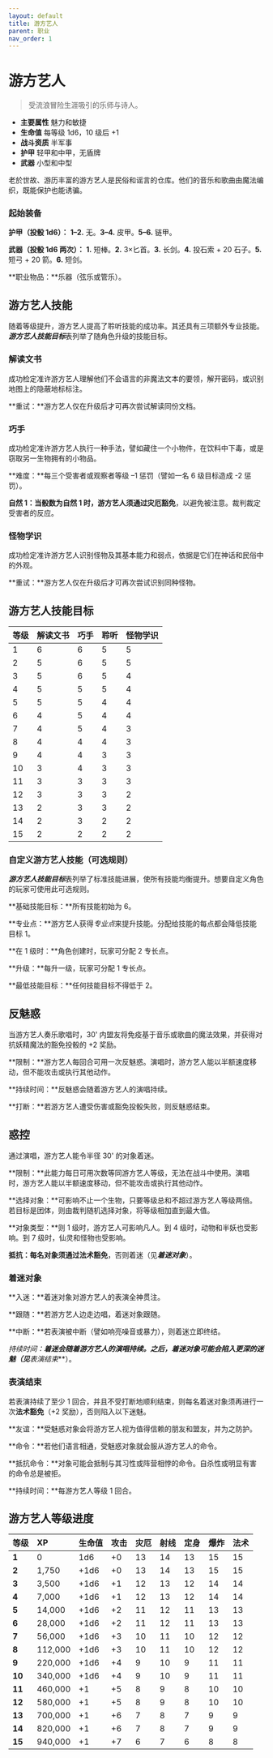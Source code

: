 ```yaml
---
layout: default
title: 游方艺人
parent: 职业
nav_order: 1
---
```


# 游方艺人

> 受流浪冒险生涯吸引的乐师与诗人。

- **主要属性**	魅力和敏捷
- **生命值**	每等级 1d6，10 级后 +1
- **战斗资质**	半军事
- **护甲**	轻甲和中甲，无盾牌
- **武器**	小型和中型

老於世故、游历丰富的游方艺人是民俗和谣言的仓库。他们的音乐和歌曲由魔法编织，既能保护也能诱骗。

### 起始装备

**护甲（投骰 1d6）：** **1–2.** 无。**3–4.** 皮甲。**5–6.** 链甲。

**武器（投骰 1d6 两次）：** **1.** 短棒。**2.** 3×匕首。**3.** 长剑。**4.** 投石索 + 20 石子。**5.** 短弓 + 20 箭。**6.** 短剑。

**职业物品：**乐器（弦乐或管乐）。

## 游方艺人技能

随着等级提升，游方艺人提高了聆听技能的成功率。其还具有三项额外专业技能。***游方艺人技能目标***表列举了随角色升级的技能目标。

### 解读文书

成功检定准许游方艺人理解他们不会语言的非魔法文本的要领，解开密码，或识别地图上的隐蔽地标标注。

**重试：**游方艺人仅在升级后才可再次尝试解读同份文档。

### 巧手

成功检定准许游方艺人执行一种手法，譬如藏住一个小物件，在饮料中下毒，或是窃取另一生物拥有的小物品。

**难度：**每三个受害者或观察者等级 –1 惩罚（譬如一名 6 级目标造成 -2 惩罚）。

**自然 1：**当骰数为自然 1 时，游方艺人须通过**灾厄豁免**，以避免被注意。裁判裁定受害者的反应。

### 怪物学识

成功检定准许游方艺人识别怪物及其基本能力和弱点，依据是它们在神话和民俗中的外观。

**重试：**游方艺人仅在升级后才可再次尝试识别同种怪物。

## 游方艺人技能目标

| 等级 | 解读文书 | 巧手 | 聆听 | 怪物学识 |
| :---- | :------------ | :---------- | :----- | :----------- |
| 1 | 6 | 6 | 5 | 5 |
| 2 | 5 | 6 | 5 | 5 |
| 3 | 5 | 6 | 5 | 4 |
| 4 | 5 | 5 | 5 | 4 |
| 5 | 5 | 5 | 4 | 4 |
| 6 | 4 | 5 | 4 | 4 |
| 7 | 4 | 5 | 4 | 3 |
| 8 | 4 | 4 | 4 | 3 |
| 9 | 4 | 4 | 3 | 3 |
| 10 | 3 | 4 | 3 | 3 |
| 11 | 3 | 3 | 3 | 3 |
| 12 | 3 | 3 | 3 | 2 |
| 13 | 2 | 3 | 3 | 2 |
| 14 | 2 | 3 | 2 | 2 |
| 15 | 2 | 2 | 2 | 2 |

### 自定义游方艺人技能（可选规则）

***游方艺人技能目标***表列举了标准技能进展，使所有技能均衡提升。想要自定义角色的玩家可使用此可选规则。

**基础技能目标：**所有技能初始为 6。

**专业点：**游方艺人获得*专业点*来提升技能。分配给技能的每点都会降低技能目标 1。

**在 1 级时：**角色创建时，玩家可分配 2 专长点。

**升级：**每升一级，玩家可分配 1 专长点。

**最低技能目标：**任何技能目标不得低于 2。

## 反魅惑

当游方艺人奏乐歌唱时，30' 内盟友将免疫基于音乐或歌曲的魔法效果，并获得对抗妖精魔法的豁免投骰的 +2 奖励。

**限制：**游方艺人每回合可用一次反魅惑。演唱时，游方艺人能以半额速度移动，但不能攻击或执行其他动作。

**持续时间：**反魅惑会随着游方艺人的演唱持续。

**打断：**若游方艺人遭受伤害或豁免投骰失败，则反魅惑结束。

## 惑控

通过演唱，游方艺人能令半径 30' 的对象着迷。

**限制：**此能力每日可用次数等同游方艺人等级，无法在战斗中使用。演唱时，游方艺人能以半额速度移动，但不能攻击或执行其他动作。

**选择对象：**可影响不止一个生物，只要等级总和不超过游方艺人等级两倍。若目标是团体，则由裁判随机选择对象，将等级相加直到最大值。

**对象类型：**则 1 级时，游方艺人可影响凡人。到 4 级时，动物和半妖也受影响。到 7 级时，仙灵和怪物也受影响。

**抵抗：**每名对象须通过**法术豁免**，否则着迷（见***着迷对象***）。

### 着迷对象

**入迷：**着迷对象对游方艺人的表演全神贯注。

**跟随：**若游方艺人边走边唱，着迷对象跟随。

**中断：**若表演被中断（譬如响亮噪音或暴力），则着迷立即终结。

**持续时间：**着迷会随着游方艺人的演唱持续。之后，着迷对象可能会陷入更深的迷魅（见***表演结束***）。

### 表演结束

若表演持续了至少 1 回合，并且不受打断地顺利结束，则每名着迷对象须再进行一次**法术豁免**（+2 奖励），否则陷入以下迷魅。

**友谊：**受魅惑对象会将游方艺人视为值得信赖的朋友和盟友，并为之防护。

**命令：**若他们语言相通，受魅惑对象就会服从游方艺人的命令。

**抵抗命令：**对象可能会抵制与其习性或阵营相悖的命令。自杀性或明显有害的命令总是被拒。

**持续时间：**每游方艺人等级 1 回合。

## 游方艺人等级进度

| 等级 | XP | 生命值 | 攻击 | 灾厄 | 射线 | 定身 | 爆炸 | 法术 |
| :----- | :------ | :--------- | :----- | :--- | :--- | :--- | :---- | :---- |
| **1** | 0 | 1d6 | +0 | 13 | 14 | 13 | 15 | 15 |
| **2** | 1,750 | +1d6 | +0 | 13 | 14 | 13 | 15 | 15 |
| **3** | 3,500 | +1d6 | +1 | 12 | 13 | 12 | 14 | 14 |
| **4** | 7,000 | +1d6 | +1 | 12 | 13 | 12 | 14 | 14 |
| **5** | 14,000 | +1d6 | +2 | 11 | 12 | 11 | 13 | 13 |
| **6** | 28,000 | +1d6 | +2 | 11 | 12 | 11 | 13 | 13 |
| **7** | 56,000 | +1d6 | +3 | 10 | 11 | 10 | 12 | 12 |
| **8** | 112,000 | +1d6 | +3 | 10 | 11 | 10 | 12 | 12 |
| **9** | 220,000 | +1d6 | +4 | 9 | 10 | 9 | 11 | 11 |
| **10** | 340,000 | +1d6 | +4 | 9 | 10 | 9 | 11 | 11 |
| **11** | 460,000 | +1 | +5 | 8 | 9 | 8 | 10 | 10 |
| **12** | 580,000 | +1 | +5 | 8 | 9 | 8 | 10 | 10 |
| **13** | 700,000 | +1 | +6 | 7 | 8 | 7 | 9 | 9 |
| **14** | 820,000 | +1 | +6 | 7 | 8 | 7 | 9 | 9 |
| **15** | 940,000 | +1 | +7 | 6 | 7 | 6 | 8 | 8 |
